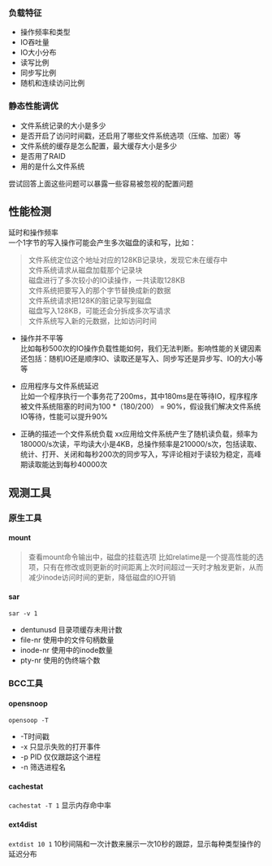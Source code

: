 
### 负载特征
- 操作频率和类型  
- IO吞吐量  
- IO大小分布  
- 读写比例  
- 同步写比例  
- 随机和连续访问比例  

### 静态性能调优  
- 文件系统记录的大小是多少  
- 是否开启了访问时间戳，还启用了哪些文件系统选项（压缩、加密）等  
- 文件系统的缓存是怎么配置，最大缓存大小是多少  
- 是否用了RAID  
- 用的是什么文件系统    

尝试回答上面这些问题可以暴露一些容易被忽视的配置问题

## 性能检测

延时和操作频率  
一个1字节的写入操作可能会产生多次磁盘的读和写，比如：  
> 文件系统定位这个地址对应的128KB记录块，发现它未在缓存中  
> 文件系统请求从磁盘加载那个记录块  
> 磁盘进行了多次较小的IO读操作，一共读取128KB  
> 文件系统把要写入的那个字节替换成新的数据  
> 文件系统请求把128K的脏记录写到磁盘  
> 磁盘写入128KB，可能还会分拆成多次写请求  
> 文件系统写入新的元数据，比如访问时间  


- 操作并不平等  
比如每秒500次的IO操作负载性能如何，我们无法判断。影响性能的关键因素还包括：随机IO还是顺序IO、读取还是写入、同步写还是异步写、IO的大小等等  

- 应用程序与文件系统延迟  
比如一个程序执行一个事务花了200ms，其中180ms是在等待IO，程序程序被文件系统阻塞的时间为100 *（180/200） = 90%，假设我们解决文件系统IO等待，性能可以提升90%  

- 正确的描述一个文件系统负载
xx应用给文件系统产生了随机读负载，频率为180000/s次读，平均读大小是4KB，总操作频率是210000/s次，包括读取、统计、打开、关闭和每秒200次的同步写入，写评论相对于读较为稳定，高峰期读取能达到每秒40000次  



## 观测工具
### 原生工具
#### mount
> 查看mount命令输出中，磁盘的挂载选项
> 比如relatime是一个提高性能的选项，只有在修改或则更新的时间距离上次时间超过一天时才触发更新，从而减少inode访问时间的更新，降低磁盘的IO开销


#### sar
`sar -v 1`
- dentunusd 目录项缓存未用计数
- file-nr 使用中的文件句柄数量
- inode-nr 使用中的inode数量
- pty-nr 使用的伪终端个数

### BCC工具
#### opensnoop
`opensoop -T`
- -T时间戳
- -x 只显示失败的打开事件
- -p PID 仅仅跟踪这个进程
- -n 筛选进程名
#### cachestat
`cachestat -T 1`
显示内存命中率

#### ext4dist
`extdist 10 1`
10秒间隔和一次计数来展示一次10秒的跟踪，显示每种类型操作的延迟分布



